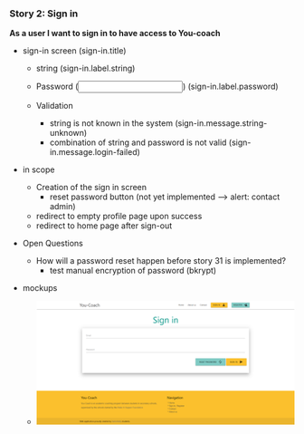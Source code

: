 ### Story 2: Sign in
**As a user I want to sign in to have access to You-coach**

- sign-in screen (sign-in.title)
    - string (sign-in.label.string)
    - Password (<input type='password'/>) (sign-in.label.password)
    
    - Validation
        - string is not known in the system (sign-in.message.string-unknown)
        - combination of string and password is not valid (sign-in.message.login-failed)
    
- in scope
    - Creation of the sign in screen
        - reset password button (not yet implemented --> alert: contact admin)
    - redirect to empty profile page upon success
    - redirect to home page after sign-out
       
- Open Questions
    - How will a password reset happen before story 31 is implemented?
        - test manual encryption of password (bkrypt)

- mockups
    - ![signin](../img/signin.png)
